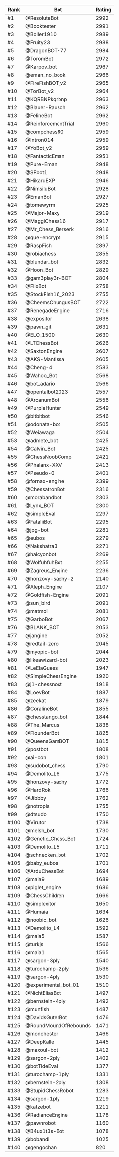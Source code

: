 Rank|Bot|Rating
---|---|---
#1|@ResoluteBot|2992
#2|@Booktester|2991
#3|@Boller1910|2989
#4|@Fruity23|2988
#5|@DragonBOT-77|2984
#6|@ToromBot|2972
#7|@Karpov_bot|2967
#8|@eman_no_book|2966
#9|@FireFishBOT_v2|2965
#10|@TorBot_v2|2964
#11|@KQRBNPkqrbnp|2963
#12|@Blauer-Rausch|2962
#13|@FelineBot|2962
#14|@ReinforcementTrial|2960
#15|@compchess60|2959
#16|@Intron014|2959
#17|@YoBot_v2|2959
#18|@FantacticEman|2951
#19|@Pure-Eman|2948
#20|@SFbot1|2948
#21|@HikaruEXP|2946
#22|@NimsiluBot|2928
#23|@EmanBot|2927
#24|@tomewyrm|2925
#25|@Major-Maxy|2919
#26|@MaggiChess16|2917
#27|@Mr_Chess_Berserk|2916
#28|@que-encrypt|2915
#29|@RaspFish|2897
#30|@robiachess|2855
#31|@blundar_bot|2832
#32|@Hoon_Bot|2829
#33|@gam3play3r-BOT|2804
#34|@FlixBot|2758
#35|@StockFish16_2023|2755
#36|@CheemsChungusBOT|2722
#37|@RenegadeEngine|2716
#38|@expositor|2638
#39|@pawn_git|2631
#40|@ELO_1500|2630
#41|@LTChessBot|2626
#42|@SaxtonEngine|2607
#43|@AKS-Mantissa|2605
#44|@Cheng-4|2583
#45|@Wahoo_Bot|2568
#46|@bot_adario|2566
#47|@opentalbot2023|2557
#48|@ArcanumBot|2556
#49|@PurpleHunter|2549
#50|@bitbitbot|2546
#51|@odonata-bot|2505
#52|@Weiawaga|2504
#53|@admete_bot|2425
#54|@Calvin_Bot|2425
#55|@ChessNoobComp|2421
#56|@Phalanx-XXV|2413
#57|@Pseudo-0|2401
#58|@fornax-engine|2399
#59|@ChessatronBot|2316
#60|@morabandbot|2303
#61|@Lynx_BOT|2300
#62|@simpleEval|2297
#63|@FataliiBot|2295
#64|@jpg-bot|2281
#65|@eubos|2279
#66|@Nakshatra3|2271
#67|@halcyonbot|2269
#68|@WolfuhfuhBot|2255
#69|@Zagreus_Engine|2236
#70|@honzovy-sachy-2|2140
#71|@Aleph_Engine|2107
#72|@Goldfish-Engine|2091
#73|@sun_bird|2091
#74|@matmoi|2081
#75|@GarboBot|2067
#76|@BLANK_BOT|2053
#77|@jangine|2052
#78|@redtail-zero|2045
#79|@myopic-bot|2044
#80|@likeawizard-bot|2023
#81|@LeElaGuess|1947
#82|@SimpleChessEngine|1920
#83|@j1-chessnost|1918
#84|@LoevBot|1887
#85|@zeekat|1879
#86|@CoralineBot|1855
#87|@chesstango_bot|1844
#88|@The_Marcus|1838
#89|@FlounderBot|1825
#90|@QueensGamBOT|1815
#91|@postbot|1808
#92|@ai-con|1801
#93|@sudobot_chess|1790
#94|@Demolito_L6|1775
#95|@honzovy-sachy|1772
#96|@HardRok|1766
#97|@Jibbby|1762
#98|@notropis|1755
#99|@dtsudo|1750
#100|@Virutor|1738
#101|@melsh_bot|1730
#102|@Genetic_Chess_Bot|1724
#103|@Demolito_L5|1711
#104|@schnecken_bot|1702
#105|@baby_eubos|1701
#106|@ArduChessBot|1694
#107|@maia9|1689
#108|@piglet_engine|1686
#109|@ChessChildren|1666
#110|@simplexitor|1650
#111|@Humaia|1634
#112|@noobic_bot|1626
#113|@Demolito_L4|1592
#114|@maia5|1587
#115|@turkjs|1566
#116|@maia1|1565
#117|@sargon-3ply|1540
#118|@turochamp-2ply|1536
#119|@sargon-4ply|1530
#120|@experimental_bot_01|1510
#121|@NichtEliasBot|1497
#122|@bernstein-4ply|1492
#123|@munfish|1487
#124|@DavidsGuterBot|1476
#125|@RoundMoundOfRebounds|1471
#126|@monchester|1466
#127|@DeepKalle|1445
#128|@maxoul-bot|1412
#129|@sargon-2ply|1402
#130|@botTideEval|1377
#131|@turochamp-1ply|1331
#132|@bernstein-2ply|1308
#133|@StupidChessRobot|1283
#134|@sargon-1ply|1219
#135|@katzebot|1211
#136|@RadianceEngine|1178
#137|@pawnrobot|1160
#138|@B4ux1t3s-Bot|1078
#139|@bobandi|1025
#140|@gengochan|820
